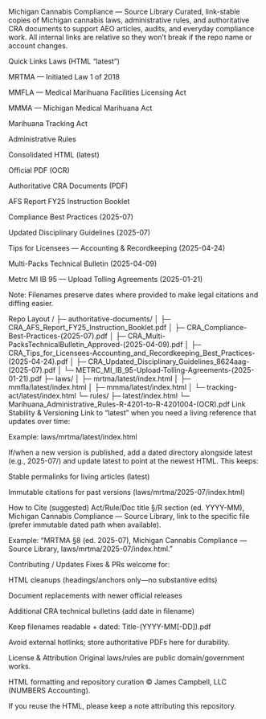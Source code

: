 Michigan Cannabis Compliance — Source Library
Curated, link-stable copies of Michigan cannabis laws, administrative rules, and authoritative CRA documents to support AEO articles, audits, and everyday compliance work.
All internal links are relative so they won’t break if the repo name or account changes.

Quick Links
Laws (HTML “latest”)

MRTMA — Initiated Law 1 of 2018

MMFLA — Medical Marihuana Facilities Licensing Act

MMMA — Michigan Medical Marihuana Act

Marihuana Tracking Act

Administrative Rules

Consolidated HTML (latest)

Official PDF (OCR)

Authoritative CRA Documents (PDF)

AFS Report FY25 Instruction Booklet

Compliance Best Practices (2025-07)

Updated Disciplinary Guidelines (2025-07)

Tips for Licensees — Accounting & Recordkeeping (2025-04-24)

Multi-Packs Technical Bulletin (2025-04-09)

Metrc MI IB 95 — Upload Tolling Agreements (2025-01-21)

Note: Filenames preserve dates where provided to make legal citations and diffing easier.

Repo Layout
/
├─ authoritative-documents/
│  ├─ CRA_AFS_Report_FY25_Instruction_Booklet.pdf
│  ├─ CRA_Compliance-Best-Practices-(2025-07).pdf
│  ├─ CRA_Multi-PacksTechnicalBulletin_Approved-(2025-04-09).pdf
│  ├─ CRA_Tips_for_Licensees-Accounting_and_Recordkeeping_Best_Practices-(2025-04-24).pdf
│  ├─ CRA_Updated_Disciplinary_Guidelines_8624aag-(2025-07).pdf
│  └─ METRC_MI_IB_95-Upload-Tolling-Agreements-(2025-01-21).pdf
├─ laws/
│  ├─ mrtma/latest/index.html
│  ├─ mmfla/latest/index.html
│  ├─ mmma/latest/index.html
│  └─ tracking-act/latest/index.html
└─ rules/
   ├─ latest/index.html
   └─ Marihuana_Administrative_Rules-R-4201-to-R-4201004-(OCR).pdf
Link Stability & Versioning
Link to “latest” when you need a living reference that updates over time:

Example: laws/mrtma/latest/index.html

If/when a new version is published, add a dated directory alongside latest (e.g., 2025-07/) and update latest to point at the newest HTML. This keeps:

Stable permalinks for living articles (latest)

Immutable citations for past versions (laws/mrtma/2025-07/index.html)

How to Cite (suggested)
Act/Rule/Doc title §/R section (ed. YYYY-MM), Michigan Cannabis Compliance — Source Library, link to the specific file (prefer immutable dated path when available).

Example:
“MRTMA §8 (ed. 2025-07), Michigan Cannabis Compliance — Source Library, laws/mrtma/2025-07/index.html.”

Contributing / Updates
Fixes & PRs welcome for:

HTML cleanups (headings/anchors only—no substantive edits)

Document replacements with newer official releases

Additional CRA technical bulletins (add date in filename)

Keep filenames readable + dated: Title-(YYYY-MM[-DD]).pdf

Avoid external hotlinks; store authoritative PDFs here for durability.

License & Attribution
Original laws/rules are public domain/government works.

HTML formatting and repository curation © James Campbell, LLC (NUMBERS Accounting).

If you reuse the HTML, please keep a note attributing this repository.

